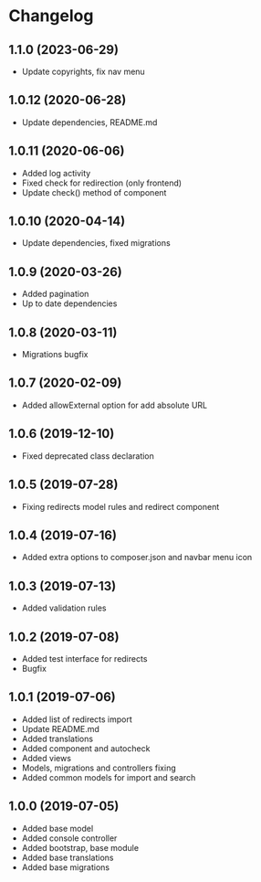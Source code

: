 Changelog
=========

## 1.1.0 (2023-06-29)
 * Update copyrights, fix nav menu

## 1.0.12 (2020-06-28)
 * Update dependencies, README.md
 
## 1.0.11 (2020-06-06)
 * Added log activity
 * Fixed check for redirection (only frontend)
 * Update check() method of component
 
## 1.0.10 (2020-04-14)
 * Update dependencies, fixed migrations
 
## 1.0.9 (2020-03-26)
 * Added pagination
 * Up to date dependencies
 
## 1.0.8 (2020-03-11)
 * Migrations bugfix
 
## 1.0.7 (2020-02-09)
 * Added allowExternal option for add absolute URL
 
## 1.0.6 (2019-12-10)
 * Fixed deprecated class declaration
 
## 1.0.5 (2019-07-28)
 * Fixing redirects model rules and redirect component
 
## 1.0.4 (2019-07-16)
 * Added extra options to composer.json and navbar menu icon
 
## 1.0.3 (2019-07-13)
 * Added validation rules
 
## 1.0.2 (2019-07-08)
 * Added test interface for redirects
 * Bugfix
 
## 1.0.1 (2019-07-06)
 * Added list of redirects import
 * Update README.md
 * Added translations
 * Added component and autocheck
 * Added views
 * Models, migrations and controllers fixing
 * Added common models for import and search
 
## 1.0.0 (2019-07-05)
 * Added base model
 * Added console controller
 * Added bootstrap, base module
 * Added base translations
 * Added base migrations